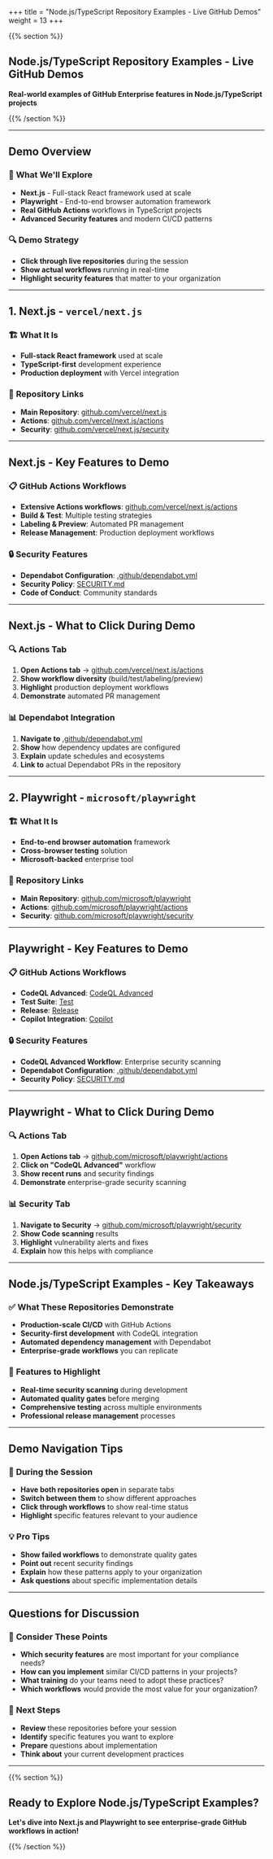 +++
title = "Node.js/TypeScript Repository Examples - Live GitHub Demos"
weight = 13
+++

{{% section %}}

## Node.js/TypeScript Repository Examples - Live GitHub Demos

**Real-world examples of GitHub Enterprise features in Node.js/TypeScript projects**

{{% /section %}}

---

## Demo Overview

### 🎯 **What We'll Explore**
- **Next.js** - Full-stack React framework used at scale
- **Playwright** - End-to-end browser automation framework
- **Real GitHub Actions** workflows in TypeScript projects
- **Advanced Security features** and modern CI/CD patterns

### 🔍 **Demo Strategy**
- **Click through live repositories** during the session
- **Show actual workflows** running in real-time
- **Highlight security features** that matter to your organization

---

## 1. Next.js - `vercel/next.js`

### 🏗️ **What It Is**
- **Full-stack React framework** used at scale
- **TypeScript-first** development experience
- **Production deployment** with Vercel integration

### 🔗 **Repository Links**
- **Main Repository**: [github.com/vercel/next.js](https://github.com/vercel/next.js)
- **Actions**: [github.com/vercel/next.js/actions](https://github.com/vercel/next.js/actions)
- **Security**: [github.com/vercel/next.js/security](https://github.com/vercel/next.js/security)

---

## Next.js - Key Features to Demo

### 📋 **GitHub Actions Workflows**
- **Extensive Actions workflows**: [github.com/vercel/next.js/actions](https://github.com/vercel/next.js/actions)
- **Build & Test**: Multiple testing strategies
- **Labeling & Preview**: Automated PR management
- **Release Management**: Production deployment workflows

### 🔒 **Security Features**
- **Dependabot Configuration**: [.github/dependabot.yml](https://github.com/vercel/next.js/blob/canary/.github/dependabot.yml)
- **Security Policy**: [SECURITY.md](https://github.com/vercel/next.js/blob/canary/SECURITY.md)
- **Code of Conduct**: Community standards

---

## Next.js - What to Click During Demo

### 🔍 **Actions Tab**
1. **Open Actions tab** → [github.com/vercel/next.js/actions](https://github.com/vercel/next.js/actions)
2. **Show workflow diversity** (build/test/labeling/preview)
3. **Highlight** production deployment workflows
4. **Demonstrate** automated PR management

### 📊 **Dependabot Integration**
1. **Navigate to** [.github/dependabot.yml](https://github.com/vercel/next.js/blob/canary/.github/dependabot.yml)
2. **Show** how dependency updates are configured
3. **Explain** update schedules and ecosystems
4. **Link to** actual Dependabot PRs in the repository

---

## 2. Playwright - `microsoft/playwright`

### 🏗️ **What It Is**
- **End-to-end browser automation** framework
- **Cross-browser testing** solution
- **Microsoft-backed** enterprise tool

### 🔗 **Repository Links**
- **Main Repository**: [github.com/microsoft/playwright](https://github.com/microsoft/playwright)
- **Actions**: [github.com/microsoft/playwright/actions](https://github.com/microsoft/playwright/actions)
- **Security**: [github.com/microsoft/playwright/security](https://github.com/microsoft/playwright/security)

---

## Playwright - Key Features to Demo

### 📋 **GitHub Actions Workflows**
- **CodeQL Advanced**: [CodeQL Advanced](https://github.com/microsoft/playwright/actions/workflows/codeql.yml)
- **Test Suite**: [Test](https://github.com/microsoft/playwright/actions/workflows/test.yml)
- **Release**: [Release](https://github.com/microsoft/playwright/actions/workflows/release.yml)
- **Copilot Integration**: [Copilot](https://github.com/microsoft/playwright/actions/workflows/copilot.yml)

### 🔒 **Security Features**
- **CodeQL Advanced Workflow**: Enterprise security scanning
- **Dependabot Configuration**: [.github/dependabot.yml](https://github.com/microsoft/playwright/blob/main/.github/dependabot.yml)
- **Security Policy**: [SECURITY.md](https://github.com/microsoft/playwright/blob/main/SECURITY.md)

---

## Playwright - What to Click During Demo

### 🔍 **Actions Tab**
1. **Open Actions tab** → [github.com/microsoft/playwright/actions](https://github.com/microsoft/playwright/actions)
2. **Click on "CodeQL Advanced"** workflow
3. **Show recent runs** and security findings
4. **Demonstrate** enterprise-grade security scanning

### 📊 **Security Tab**
1. **Navigate to Security** → [github.com/microsoft/playwright/security](https://github.com/microsoft/playwright/security)
2. **Show Code scanning** results
3. **Highlight** vulnerability alerts and fixes
4. **Explain** how this helps with compliance

---

## Node.js/TypeScript Examples - Key Takeaways

### ✅ **What These Repositories Demonstrate**
- **Production-scale CI/CD** with GitHub Actions
- **Security-first development** with CodeQL integration
- **Automated dependency management** with Dependabot
- **Enterprise-grade workflows** you can replicate

### 🎯 **Features to Highlight**
- **Real-time security scanning** during development
- **Automated quality gates** before merging
- **Comprehensive testing** across multiple environments
- **Professional release management** processes

---

## Demo Navigation Tips

### 🚀 **During the Session**
- **Have both repositories open** in separate tabs
- **Switch between them** to show different approaches
- **Click through workflows** to show real-time status
- **Highlight** specific features relevant to your audience

### 💡 **Pro Tips**
- **Show failed workflows** to demonstrate quality gates
- **Point out** recent security findings
- **Explain** how these patterns apply to your organization
- **Ask questions** about specific implementation details

---

## Questions for Discussion

### 💭 **Consider These Points**
- **Which security features** are most important for your compliance needs?
- **How can you implement** similar CI/CD patterns in your projects?
- **What training** do your teams need to adopt these practices?
- **Which workflows** would provide the most value for your organization?

### 🎯 **Next Steps**
- **Review** these repositories before your session
- **Identify** specific features you want to explore
- **Prepare** questions about implementation
- **Think about** your current development practices

---

{{% section %}}

## Ready to Explore Node.js/TypeScript Examples?

**Let's dive into Next.js and Playwright to see enterprise-grade GitHub workflows in action!**

{{% /section %}}
